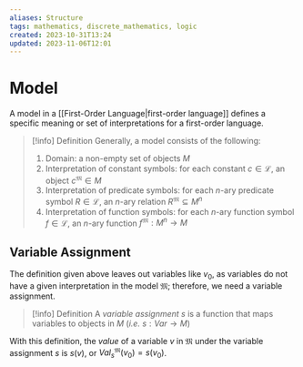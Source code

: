 ```yaml
---
aliases: Structure
tags: mathematics, discrete_mathematics, logic
created: 2023-10-31T13:24
updated: 2023-11-06T12:01
---
```


# Model

A model in a [[First-Order Language|first-order language]] defines a specific meaning or set of interpretations for a first-order language.

> [!info] Definition
> Generally, a model consists of the following:
>
> 1.  Domain: a non-empty set of objects $M$
> 2.  Interpretation of constant symbols: for each constant $c \in \mathscr{L}$, an object $c^{\mathfrak{M}} \in M$
> 3.  Interpretation of predicate symbols: for each $n$-ary predicate symbol $R \in \mathscr{L}$, an $n$-ary relation $R^{\mathfrak{M}} \subseteq M^{n}$
> 4.  Interpretation of function symbols: for each $n$-ary function symbol $f \in \mathscr{L}$, an $n$-ary function $f^{\mathfrak{M}}:M^{n} \to M$

## Variable Assignment

The definition given above leaves out variables like $v_{0}$, as variables do not have a given interpretation in the model $\mathfrak{M}$; therefore, we need a variable assignment.

> [!info] Definition
> A _variable assignment_ $s$ is a function that maps variables to objects in $M$ (_i.e._ $s:Var \to M$)

With this definition, the _value_ of a variable $v$ in $\mathfrak{M}$ under the variable assignment $s$ is $s(v)$, or $Val^{\mathfrak{M}}_{s}(v_{0})=s(v_{0})$.
